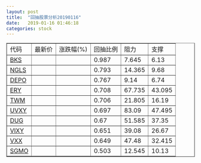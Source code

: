 ```yaml
---
layout: post
title:  "回抽股票分析20190116"
date:   2019-01-16 01:46:18
categories: stock
---
```

<script type="text/javascript">
var stockList = []
stockList.push('gb_bks');
stockList.push('gb_ngls');
stockList.push('gb_depo');
stockList.push('gb_ery');
stockList.push('gb_twm');
stockList.push('gb_uvxy');
stockList.push('gb_dug');
stockList.push('gb_vixy');
stockList.push('gb_vxx');
stockList.push('gb_sgmo');
</script>
<table border="1">
 <tr>
 <td>代码</td>
 <td>最新价</td>
 <td>涨跌幅(%)</td>
 <td>回抽比例</td>
 <td>阻力</td>
 <td>支撑</td>
</tr>
  <tr id="bks">
  <td><a href="http://stock.finance.sina.com.cn/usstock/quotes/BKS.html" target="_blank">BKS</a></td><td></td><td></td><td>0.987</td><td>7.645</td><td>6.13</td></tr>
  <tr id="ngls">
  <td><a href="http://stock.finance.sina.com.cn/usstock/quotes/NGLS.html" target="_blank">NGLS</a></td><td></td><td></td><td>0.793</td><td>14.365</td><td>9.68</td></tr>
  <tr id="depo">
  <td><a href="http://stock.finance.sina.com.cn/usstock/quotes/DEPO.html" target="_blank">DEPO</a></td><td></td><td></td><td>0.767</td><td>9.14</td><td>6.74</td></tr>
  <tr id="ery">
  <td><a href="http://stock.finance.sina.com.cn/usstock/quotes/ERY.html" target="_blank">ERY</a></td><td></td><td></td><td>0.708</td><td>67.735</td><td>43.095</td></tr>
  <tr id="twm">
  <td><a href="http://stock.finance.sina.com.cn/usstock/quotes/TWM.html" target="_blank">TWM</a></td><td></td><td></td><td>0.706</td><td>21.805</td><td>16.19</td></tr>
  <tr id="uvxy">
  <td><a href="http://stock.finance.sina.com.cn/usstock/quotes/UVXY.html" target="_blank">UVXY</a></td><td></td><td></td><td>0.697</td><td>83.09</td><td>47.495</td></tr>
  <tr id="dug">
  <td><a href="http://stock.finance.sina.com.cn/usstock/quotes/DUG.html" target="_blank">DUG</a></td><td></td><td></td><td>0.67</td><td>51.585</td><td>37.35</td></tr>
  <tr id="vixy">
  <td><a href="http://stock.finance.sina.com.cn/usstock/quotes/VIXY.html" target="_blank">VIXY</a></td><td></td><td></td><td>0.651</td><td>39.08</td><td>26.67</td></tr>
  <tr id="vxx">
  <td><a href="http://stock.finance.sina.com.cn/usstock/quotes/VXX.html" target="_blank">VXX</a></td><td></td><td></td><td>0.649</td><td>47.48</td><td>32.415</td></tr>
  <tr id="sgmo">
  <td><a href="http://stock.finance.sina.com.cn/usstock/quotes/SGMO.html" target="_blank">SGMO</a></td><td></td><td></td><td>0.503</td><td>12.545</td><td>10.13</td></tr>
</table>
